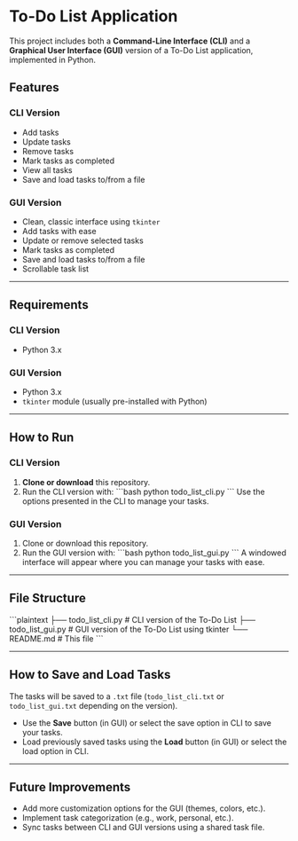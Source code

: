 
# To-Do List Application

This project includes both a **Command-Line Interface (CLI)** and a **Graphical User Interface (GUI)** version of a To-Do List application, implemented in Python.

## Features

### CLI Version
- Add tasks
- Update tasks
- Remove tasks
- Mark tasks as completed
- View all tasks
- Save and load tasks to/from a file

### GUI Version
- Clean, classic interface using `tkinter`
- Add tasks with ease
- Update or remove selected tasks
- Mark tasks as completed
- Save and load tasks to/from a file
- Scrollable task list

---

## Requirements

### CLI Version
- Python 3.x

### GUI Version
- Python 3.x
- `tkinter` module (usually pre-installed with Python)

---

## How to Run

### CLI Version
1. **Clone or download** this repository.
2. Run the CLI version with:
   \`\`\`bash
   python todo_list_cli.py
   \`\`\`
   Use the options presented in the CLI to manage your tasks.

### GUI Version
1. Clone or download this repository.
2. Run the GUI version with:
   \`\`\`bash
   python todo_list_gui.py
   \`\`\`
   A windowed interface will appear where you can manage your tasks with ease.

---

## File Structure

\`\`\`plaintext
├── todo_list_cli.py    # CLI version of the To-Do List
├── todo_list_gui.py    # GUI version of the To-Do List using tkinter
└── README.md           # This file
\`\`\`

---

## How to Save and Load Tasks

The tasks will be saved to a `.txt` file (`todo_list_cli.txt` or `todo_list_gui.txt` depending on the version).
- Use the **Save** button (in GUI) or select the save option in CLI to save your tasks.
- Load previously saved tasks using the **Load** button (in GUI) or select the load option in CLI.

---

## Future Improvements

- Add more customization options for the GUI (themes, colors, etc.).
- Implement task categorization (e.g., work, personal, etc.).
- Sync tasks between CLI and GUI versions using a shared task file.

